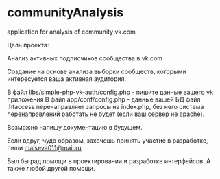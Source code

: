 # communityAnalysis
application  for analysis of community vk.com

Цель проекта: 

Анализ активных подписчиков сообщества в vk.com

Создание на основе анализа выборки сообществ, которыми интересуется ваша активная аудитория.

В файл libs/simple-php-vk-auth/config.php - пишите данные вашего vk приложения
В файл app/conf/config.php - данные вашей БД
файл .htaccess перенаправляет запросы на index.php, без него система перенаправлений работать не будет (если ваш сервер не apache).

Возможно напишу документацию в будущем.

Если вдруг, чудо образом, захочешь принять участие в разработке, пиши malseva011@mail.ru

Был бы рад помощи в проектировании и разработке интерфейсов. 
А также любой другой помощи. 

